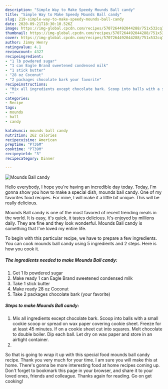```yaml
---
description: "Simple Way to Make Speedy Mounds Ball candy"
title: "Simple Way to Make Speedy Mounds Ball candy"
slug: 219-simple-way-to-make-speedy-mounds-ball-candy
date: 2020-09-21T18:30:10.526Z
image: https://img-global.cpcdn.com/recipes/5707264492044288/751x532cq70/mounds-ball-candy-recipe-main-photo.jpg
thumbnail: https://img-global.cpcdn.com/recipes/5707264492044288/751x532cq70/mounds-ball-candy-recipe-main-photo.jpg
cover: https://img-global.cpcdn.com/recipes/5707264492044288/751x532cq70/mounds-ball-candy-recipe-main-photo.jpg
author: Jimmy Henry
ratingvalue: 4.1
reviewcount: 4327
recipeingredient:
- "1 lb powdered sugar"
- "1 can Eagle Brand sweetened condensed milk"
- "1 stick butter"
- "28 oz Coconut"
- "2 packages chocolate bark your favorite"
recipeinstructions:
- "Mix all ingredients except chocolate bark. Scoop into balls with a small cookie scoop or spread on wax paper covering cookie sheet. Freeze for at least 45 minutes. If on a cookie sheet cut into squares. Melt chocolate to double boiler. Dip each ball. Let dry on wax paper and store in an airtight container."
- ""
categories:
- Recipe
tags:
- mounds
- ball
- candy

katakunci: mounds ball candy 
nutrition: 262 calories
recipecuisine: American
preptime: "PT36M"
cooktime: "PT39M"
recipeyield: "3"
recipecategory: Dinner

---
```



![Mounds Ball candy](https://img-global.cpcdn.com/recipes/5707264492044288/751x532cq70/mounds-ball-candy-recipe-main-photo.jpg)

Hello everybody, I hope you're having an incredible day today. Today, I'm gonna show you how to make a special dish, mounds ball candy. One of my favorites food recipes. For mine, I will make it a little bit unique. This will be really delicious.



Mounds Ball candy is one of the most favored of recent trending meals in the world. It is easy, it's quick, it tastes delicious. It's enjoyed by millions daily. They are fine and they look wonderful. Mounds Ball candy is something that I've loved my entire life.


To begin with this particular recipe, we have to prepare a few ingredients. You can cook mounds ball candy using 5 ingredients and 2 steps. Here is how you cook it.

<!--inarticleads1-->

##### The ingredients needed to make Mounds Ball candy:

1. Get 1 lb powdered sugar
1. Make ready 1 can Eagle Brand sweetened condensed milk
1. Take 1 stick butter
1. Make ready 28 oz Coconut
1. Take 2 packages chocolate bark (your favorite)




<!--inarticleads2-->

##### Steps to make Mounds Ball candy:

1. Mix all ingredients except chocolate bark. Scoop into balls with a small cookie scoop or spread on wax paper covering cookie sheet. Freeze for at least 45 minutes. If on a cookie sheet cut into squares. Melt chocolate to double boiler. Dip each ball. Let dry on wax paper and store in an airtight container.
1. 




So that is going to wrap it up with this special food mounds ball candy recipe. Thank you very much for your time. I am sure you will make this at home. There's gonna be more interesting food at home recipes coming up. Don't forget to bookmark this page in your browser, and share it to your loved ones, friends and colleague. Thanks again for reading. Go on get cooking!
